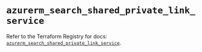 # `azurerm_search_shared_private_link_service`

Refer to the Terraform Registry for docs: [`azurerm_search_shared_private_link_service`](https://registry.terraform.io/providers/hashicorp/azurerm/4.11.0/docs/resources/search_shared_private_link_service).
